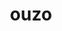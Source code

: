 ---
category: 4-letters
denotation: null
name: ouzo
reference_link: https://www.etymonline.com/word/ouzo
root_language: null
root_name: null
title: ouzo
type: free
word_sums:
- respelling: ouzo
  sum: 'Ouzo + '
---